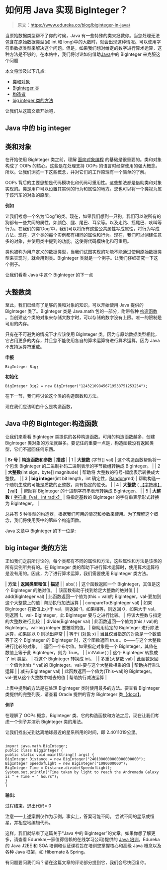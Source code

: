 # 如何用 Java 实现 BigInteger？

> 原文：<https://www.edureka.co/blog/biginteger-in-java/>

当原始数据类型帮不了你的时候，Java 有一些特殊的类来拯救你。当您处理无法包含在原始数据类型(如 int 和 long)中的大数时，就会出现这种情况。可以使用字符串数据类型来解决这个问题。但是，如果我们想对给定的数字进行算术运算，这种方法是不够的。在本帖中，我们将讨论如何借助[Java](https://www.edureka.co/blog/java-tutorial/)中的 BigInteger 来克服这个问题

本文将涉及以下几点:

*   [类和对象](#ClassesandObjects)
*   [BigInteger 类](#BigIntegerClass)
*   [构造者](#Constructors)
*   [big integer 类的方法](#MethodsofBigIntegerclass)

让我们从这篇文章开始吧，

## **Java 中的 big integer**

## **类和对象**

在开始使用 BigInteger 类之前，理解 [面向对象编程](https://www.edureka.co/blog/object-oriented-programming/) 的基础是很重要的。类和对象构成了 OOPs 的核心。这些是在处理支持 OOPs 的语言时经常使用的强大概念。所以。让我们浏览一下这些概念，并对它们的工作原理有一个简单的了解。

OOPs 背后的主要思想是代码模块化和代码可重用性。这些想法都是借助类和对象实现的。类是用户可以设置其实例的行为和属性的地方。您也可以将一个类视为属于该汽车的对象的原型。

**例如**

让我们考虑一个名为“Dog”的类。现在，如果我们想到一只狗，我们可以说所有的狗都有一些共同的属性，如颜色、腿、尾巴、耳朵等。以及走路、摇尾巴、吠叫等行为。在我们的类‘Dog’中，我们可以将所有这些公共属性写成属性，将行为写成方法。现在，这个类的每个实例都有相同的属性和行为。现在，我们可以创建任意多的对象，并使用类中提到的功能。这使得代码模块化和可重用。

类也被称为用户定义的数据类型，当我们试图实现的功能不能通过使用原始数据类型来实现时，就会用到类。BigInteger 类就是一个例子。让我们仔细研究一下这个例子。

让我们看看 Java 中这个 BigInteger 的下一点

## **大整数类**

至此，我们已经有了足够的类和对象的知识，可以开始使用 Java 提供的 BigInteger 类了。BigInteger 类是 Java.math 包的一部分，附带各种 [构造函数](https://www.edureka.co/blog/constructor-in-java/) 。当创建这个类的对象来存储大数字时，可以存储的数字没有上限。唯一的限制是可用的内存。

只有在不可避免的情况下才应该使用 BigInteger 类。因为与原始数据类型相比，它占用更多的内存，并且您不能使用各自的算术运算符进行算术运算，因为 Java 不支持运算符重载。

**申报**

```
BigInteger Big;
```

**初始化**

```
BigInteger Big2 = new BigInteger("124321098456719538751253254");
```

在下一节，我们将讨论这个类的构造函数和方法。

现在我们应该明白什么是构造函数，

## **Java 中的 BigInteger:构造函数**

让我们来看看 BigInteger 类提供的各种构造函数。可用的构造函数越多，创建 BigInteger 类对象的方法就越多。要记住的重要一点是，构造函数没有返回类型，它们不返回任何东西。

| **Sr 号** | **构造函数和参数** | **描述** |
| 1 | **大整数** (字节[] val) | 这个构造函数帮助将一个包含 BigInteger 的二进制补码二进制表示的字节数组转换成 BigInteger。 |
| 2 | **大整数**(int sign，byte[] magnitude) | 帮助将 大整数的符号-幅度表示转换成大整数。 |
| 3 | **big integer**(int bit length，int 确定性，[Random](https://docs.oracle.com/javase/7/docs/api/java/util/Random.html)rnd) | 帮助构造一个随机生成的可能是质数的正整数，具有指定的位长。 |
| 4 | **大整数** ( [【字符串】【val】](https://docs.oracle.com/javase/7/docs/api/java/lang/String.html) | 帮助将 BigInteger 的十进制字符串表示转换成 BigInteger。 |
| 5 | **大整数** ( [字符串【val，int radix】](https://docs.oracle.com/javase/7/docs/api/java/lang/String.html) | 将指定基数的 BigInteger 的字符串表示形式转换为 BigInteger。 |

总共有 5 种类型的构造器，根据我们可用的情况和参数来使用。为了理解这个概念，我们将使用表中的第四个构造函数。

Java 文章中 BigInteger 的下一位是:

## **big integer 类的方法**

正如我们之前所讨论的，每个类都有不同的属性和方法，这些属性和方法是该类的所有实例所共有的。在 BigInteger 类的帮助下进行算术运算时，使用算术运算符是没有用的。因此，为了进行算术运算，我们需要使用 BigInteger 类方法。

| **方法** | **返回类型和值** | **描述** |
| abs( ) | 这个函数返回一个 BigInteger，其值是这个 BigInteger 的绝对值。 | 该函数有助于找到给定大整数的绝对值 |
| add(BigInteger val) | 此函数返回一个值为(this + val)的 BigInteger。val-要加到这个大整数上的值 | 帮助执行加法运算 |
| compareTo(BigInteger val) | 如果 BigInteger 在数值上小于 val，则返回-1，如果相等，则返回 0，如果大于 val，则返回 1。val- BigInteger，此 BigInteger 要与之进行比较。 | 将该大整数与指定的大整数进行比较 |
| divide(BigInteger val) | 此函数返回一个值为(this / val)的 BigInteger。val-big integer 要被除的值。 | 帮助用给定的 BigInteger 进行除法运算，如果除以 0 则抛出异常 |
| 等于( [)对象](https://docs.oracle.com/javase/7/docs/api/java/lang/Object.html) x) | 当且仅当指定的对象是一个数值等于这个 BigInteger 的 BigInteger 时，这个函数返回 true 。x——与这个大整数进行比较的对象。 | 返回一个布尔值。如果指定对象是一个 BigInteger，其值在数值上等于此 BigInteger，则为 True。 |
| intValue( ) | 这个 BigInteger 转换成了 int 类型。 | 将这个 BigInteger 转换成 int。 |
| 多重(大整数 val) | 此函数返回一个值为(this * val)的 BigInteger。val-要与这个大整数相乘的值 | 帮助执行乘法运算 |
| 减去(BigInteger val) | 此函数返回一个值为(This–val)的 BigInteger。val-要从这个大整数中减去的值 | 帮助执行减法运算 |

上表中提到的方法是在处理 BigInteger 类时使用最多的方法。要查看 BigInteger 类提供的完整列表，请查看 Oracle 提供的官方 BigInteger 类[【docs】](https://docs.oracle.com/javase/7/docs/api/java/math/BigInteger.html#abs())。

**例子**

在理解了 OOPs 概念、BigInteger 类、它的构造函数和方法之后，现在让我们考虑一个例子并演示 BigInteger 类的用法。

让我们找出光到达离地球最近的星系所用的时间，即 2.4011019公里。

```

import java.math.BigInteger;
public class BiggInteger {
public static void main(String[] args) {
BigInteger Distance = new BigInteger("2401000000000000000000");
BigInteger SpeedofLight = new BigInteger("1080000000");
BigInteger Time = Distance.divide(SpeedofLight);
System.out.println("Time taken by light to reach the Andromeda Galaxy is " + Time + " hours");
}
}

```

**输出:**

过程结束，退出代码= 0

注意——上述案例仅作为示例。事实上，答案可能不同。 尝试不同的星系或恒星，并相应地编辑代码。

这样，我们就结束了这篇关于“Java 中的 BigInteger”的文章。如果你想了解更多，请查看 Edureka(一家值得信赖的在线学习公司)提供的 [Java 培训](https://www.edureka.co/java-j2ee-soa-training)。Edureka 的 Java J2EE 和 SOA 培训和认证课程旨在培训您掌握核心和高级 Java 概念以及各种 Java 框架，如 Hibernate & Spring。

有问题要问我们吗？请在这篇文章的评论部分提到它，我们会尽快回复你。